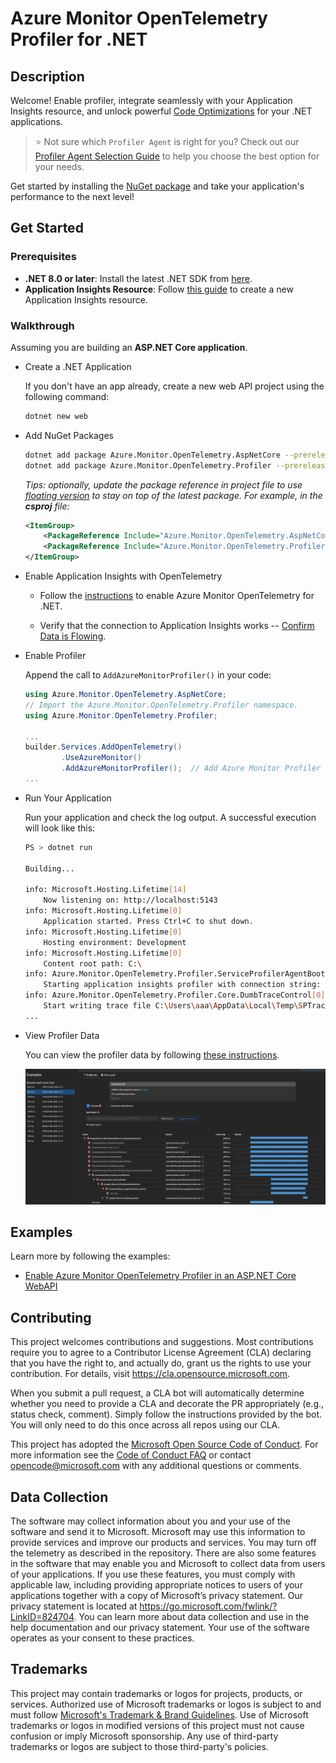 # Azure Monitor OpenTelemetry Profiler for .NET

## Description

Welcome! Enable profiler, integrate seamlessly with your Application Insights resource, and unlock powerful [Code Optimizations](https://learn.microsoft.com/azure/azure-monitor/insights/code-optimizations-profiler-overview#code-optimizations) for your .NET applications. 

> ⭐ Not sure which `Profiler Agent` is right for you? Check out our [Profiler Agent Selection Guide](./docs/ProfilerAgentSelectionGuide.md) to help you choose the best option for your needs.

Get started by installing the [NuGet package](https://www.nuget.org/packages/Azure.Monitor.OpenTelemetry.Profiler) and take your application's performance to the next level!

## Get Started

### Prerequisites

- **.NET 8.0 or later**: Install the latest .NET SDK from [here](https://dotnet.microsoft.com/download/dotnet).
- **Application Insights Resource**: Follow [this guide](https://learn.microsoft.com/azure/azure-monitor/app/create-workspace-resource#create-a-workspace-based-resource) to create a new Application Insights resource.

### Walkthrough

Assuming you are building an **ASP.NET Core application**.

- Create a .NET Application

    If you don't have an app already, create a new web API project using the following command:

    ```sh
    dotnet new web
    ```

- Add NuGet Packages

    ```sh
    dotnet add package Azure.Monitor.OpenTelemetry.AspNetCore --prerelease
    dotnet add package Azure.Monitor.OpenTelemetry.Profiler --prerelease
    ```

    _Tips: optionally, update the package reference in project file to use [floating version](https://learn.microsoft.com/nuget/concepts/dependency-resolution#floating-versions) to stay on top of the latest package. For example, in the **csproj** file:_

    ```xml
    <ItemGroup>
        <PackageReference Include="Azure.Monitor.OpenTelemetry.AspNetCore" Version="[1.*-*, 2.0.0)" />
        <PackageReference Include="Azure.Monitor.OpenTelemetry.Profiler" Version="[1.*-*, 2.0.0)" />
    </ItemGroup>
    ```

- Enable Application Insights with OpenTelemetry

  - Follow the [instructions](https://learn.microsoft.com/azure/azure-monitor/app/opentelemetry-enable?tabs=aspnetcore#enable-opentelemetry-with-application-insights) to enable Azure Monitor OpenTelemetry for .NET.

  - Verify that the connection to Application Insights works -- [Confirm Data is Flowing](https://learn.microsoft.com/azure/azure-monitor/app/opentelemetry-enable?tabs=aspnetcore#confirm-data-is-flowing).

- Enable Profiler

    Append the call to `AddAzureMonitorProfiler()` in your code:

    ```csharp
    using Azure.Monitor.OpenTelemetry.AspNetCore;
    // Import the Azure.Monitor.OpenTelemetry.Profiler namespace.
    using Azure.Monitor.OpenTelemetry.Profiler;

    ...
    builder.Services.AddOpenTelemetry()
            .UseAzureMonitor()
            .AddAzureMonitorProfiler();  // Add Azure Monitor Profiler
    ...
    ```

- Run Your Application

    Run your application and check the log output. A successful execution will look like this:

    ```sh
    PS > dotnet run

    Building...

    info: Microsoft.Hosting.Lifetime[14]
        Now listening on: http://localhost:5143
    info: Microsoft.Hosting.Lifetime[0]
        Application started. Press Ctrl+C to shut down.
    info: Microsoft.Hosting.Lifetime[0]
        Hosting environment: Development
    info: Microsoft.Hosting.Lifetime[0]
        Content root path: C:\
    info: Azure.Monitor.OpenTelemetry.Profiler.ServiceProfilerAgentBootstrap[0]
        Starting application insights profiler with connection string: InstrumentationKey=5d…
    info: Azure.Monitor.OpenTelemetry.Profiler.Core.DumbTraceControl[0]
        Start writing trace file C:\Users\aaa\AppData\Local\Temp\SPTraces\...
    ...
    ```

- View Profiler Data

    You can view the profiler data by following [these instructions](https://learn.microsoft.com/azure/azure-monitor/profiler/profiler-data).

    ![sample trace](./images/sample-trace.png)

## Examples

Learn more by following the examples:

- [Enable Azure Monitor OpenTelemetry Profiler in an ASP.NET Core WebAPI](https://github.com/Azure/azuremonitor-opentelemetry-profiler-net/tree/main/examples/aspnetcore-webapi)

## Contributing

This project welcomes contributions and suggestions.  Most contributions require you to agree to a Contributor License Agreement (CLA) declaring that you have the right to, and actually do, grant us
the rights to use your contribution. For details, visit https://cla.opensource.microsoft.com.

When you submit a pull request, a CLA bot will automatically determine whether you need to provide a CLA and decorate the PR appropriately (e.g., status check, comment). Simply follow the instructions
provided by the bot. You will only need to do this once across all repos using our CLA.

This project has adopted the [Microsoft Open Source Code of Conduct](https://opensource.microsoft.com/codeofconduct/). For more information see the [Code of Conduct FAQ](https://opensource.microsoft.com/codeofconduct/faq/) or contact [opencode@microsoft.com](mailto:opencode@microsoft.com) with any additional questions or comments.

## Data Collection

The software may collect information about you and your use of the software and send it to Microsoft. Microsoft may use this information to provide services and improve our products and services. You may turn off the telemetry as described in the repository. There are also some features in the software that may enable you and Microsoft to collect data from users of your applications. If you use these features, you must comply with applicable law, including providing appropriate notices to users of your applications together with a copy of Microsoft’s privacy statement. Our privacy statement is located at <https://go.microsoft.com/fwlink/?LinkID=824704>. You can learn more about data collection and use in the help documentation and our privacy statement. Your use of the software operates as your consent to these practices.

## Trademarks

This project may contain trademarks or logos for projects, products, or services. Authorized use of Microsoft trademarks or logos is subject to and must follow [Microsoft's Trademark & Brand Guidelines](https://www.microsoft.com/en-us/legal/intellectualproperty/trademarks/usage/general).
Use of Microsoft trademarks or logos in modified versions of this project must not cause confusion or imply Microsoft sponsorship.
Any use of third-party trademarks or logos are subject to those third-party's policies.
